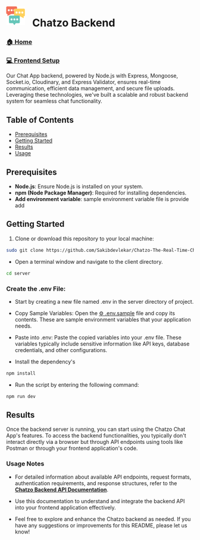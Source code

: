 <div style="display: flex; align-items: center;">
  <img src="../client/public/react.png" width="50" height="50" style="margin-right: 20px;" />
  <h1 style="margin-bottom: 0;">Chatzo Backend
</h1>
</div>

### [🏠 Home](../README.md)
### [💻 Frontend Setup](../client/README.md)


Our Chat App backend, powered by Node.js with Express, Mongoose, Socket.io, Cloudinary, and Express Validator, ensures real-time communication, efficient data management, and secure file uploads. Leveraging these technologies, we've built a scalable and robust backend system for seamless chat functionality.

## Table of Contents

- [Prerequisites](#prerequisites)
- [Getting Started](#getting-started)
- [Results](#results)
- [Usage](#usage-notes)

## Prerequisites

- **Node.js**: Ensure Node.js is installed on your system.
- **npm (Node Package Manager)**: Required for installing dependencies.
- **Add environment variable**: sample environment variable file is provide add 

## Getting Started

1. Clone or download this repository to your local machine:
```bash
sudo git clone https://github.com/Sakibdevlekar/Chatzo-The-Real-Time-Chatting-App.git
```

- Open a terminal window and navigate to the client directory.

```bash
cd server
```
### **Create the .env File:**
- Start by creating a new file named .env in the server directory of project.

- Copy Sample Variables:
Open the [⚙️ .env.sample](../server/sample.env) file and copy its contents. These are sample environment variables that your application needs.

- Paste into .env:
Paste the copied variables into your .env file. These variables typically include sensitive information like API keys, database credentials, and other configurations.



- Install the dependency's

```javascript
npm install
```

- Run the script by entering the following command:

```javascript
npm run dev
```
## Results
Once the backend server is running, you can start using the Chatzo Chat App's features. To access the backend functionalities, you typically don't interact directly via a browser but through API endpoints using tools like Postman or through your frontend application's code.


### Usage Notes
- For detailed information about available API endpoints, request formats, authentication requirements, and response structures, refer to the **[Chatzo Backend API Documentation](https://your-deployment-link.com)**.

- Use this documentation to understand and integrate the backend API into your frontend application effectively.

- Feel free to explore and enhance the Chatzo backend as needed. If you have any suggestions or improvements for this README, please let us know!